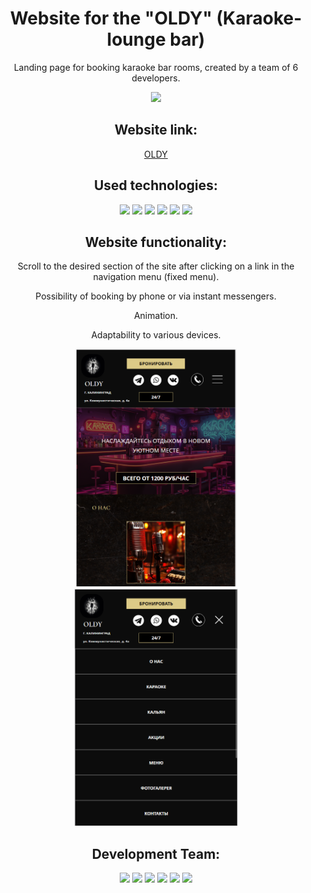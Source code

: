 <div id="header" align="center">
  <h1>Website for the "OLDY" (Karaoke-lounge bar)</h1>
  <p>Landing page for booking karaoke bar rooms, created by a team of 6 developers.</p>
  <img src="https://github.com/elencodes/project_karaoke-bar/blob/main/assets/gif/promo.gif">
  <h2>Website link:</h2>
  <a href="https://elencodes.github.io/project_karaoke-bar/">OLDY</a>
  <h2>Used technologies:</h2> 
    <div id=technologies>
      <img src="https://img.shields.io/badge/html5-%23E34F26.svg?style=for-the-badge&logo=html5&logoColor=white">
      <img src="https://img.shields.io/badge/SASS-hotpink.svg?style=for-the-badge&logo=SASS&logoColor=white">
      <img src="https://img.shields.io/badge/css3-%231572B6.svg?style=for-the-badge&logo=css3&logoColor=white">
      <img src="https://img.shields.io/badge/figma-%23F24E1E.svg?style=for-the-badge&logo=figma&logoColor=white">
      <img src="https://img.shields.io/badge/github-%23121011.svg?style=for-the-badge&logo=github&logoColor=white">
      <img src="https://img.shields.io/badge/git-%23F05033.svg?style=for-the-badge&logo=git&logoColor=white">
    </div>
  <h2>Website functionality:</h2>
  <p>Scroll to the desired section of the site after clicking on a link in the navigation menu (fixed menu).</p>
  <p>Possibility of booking by phone or via instant messengers.</p>
  <p>Animation.</p>
  <p>Adaptability to various devices.</p>
  <img src="https://github.com/elencodes/project_karaoke-bar/blob/main/assets/github/burger-menu-1.png" height="380">
  <img src="https://github.com/elencodes/project_karaoke-bar/blob/main/assets/github/burger-menu-2.png" height="380">
  <h2>Development Team:</h2> 
  <div id=bages>
    <a href="https://github.com/elencodes"><img src="https://img.shields.io/badge/ELENA-%23000000?style=for-the-badge&logo=github"></a>
    <a href="https://github.com/ria-helluva-boss"><img src="https://img.shields.io/badge/victoria-%23000000?style=for-the-badge&logo=github"></a>
    <a href="https://github.com/MarikaShub"><img src="https://img.shields.io/badge/marina-%23FFFF09?style=for-the-badge&logo=github&logoColor=%23000000"></a>
    <a href="https://github.com/sova0110"><img src="https://img.shields.io/badge/olga-%23FFFF09?style=for-the-badge&logo=github&logoColor=%23000000"></a>
    <a href="https://github.com/MariaKazikaeva"><img src="https://img.shields.io/badge/maria-%23E7157B?style=for-the-badge&logo=github"></a>
    <a href="https://github.com/DariaUmipa"><img src="https://img.shields.io/badge/daria-%23E7157B?style=for-the-badge&logo=github"></a>
  </div>
</div>
